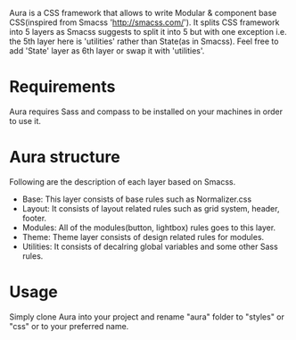Aura is a CSS framework that allows to write Modular & component base CSS(inspired from Smacss 'http://smacss.com/'). It splits CSS framework into 5 layers as Smacss suggests to split it into 5 but with one exception i.e. the 5th layer here is 'utilities' rather than State(as in Smacss). Feel free to add 'State' layer as 6th layer or swap it with 'utilities'.
<h1>Requirements</h1>
Aura requires Sass and compass to be installed on your machines in order to use it.
<h1>Aura structure</h1>
Following are the description of each layer based on Smacss.
<ul>
    <li>Base: This layer consists of base rules such as Normalizer.css</li>
    <li>Layout: It consists of layout related rules such as grid system, header, footer.</li>
    <li>Modules: All of the modules(button, lightbox) rules goes to this layer.</li>
    <li>Theme: Theme layer consists of design related rules for modules.</li>
    <li>Utilities: It consists of decalring global variables and some other Sass rules.</li>
</ul>

<h1>Usage</h1>
Simply clone Aura into your project and rename "aura" folder to "styles" or "css" or to your preferred name.

